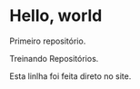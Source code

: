 # Hello, world
 Primeiro repositório.

 Treinando Repositórios.
 
 Esta linlha foi feita direto no site.
